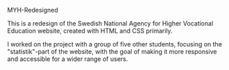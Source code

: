 MYH-Redesigned

This is a redesign of the Swedish National Agency for Higher Vocational Education website, created with HTML and CSS primarily.

I worked on the project with a group of five other students, focusing on the "statistik"-part of the website, with the goal of making it more responsive and accessible for a wider range of users.
